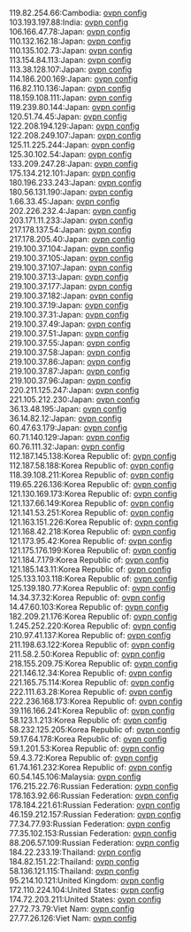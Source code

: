 119.82.254.66:Cambodia: [ovpn config](vpn/119_82_254_66.ovpn)  
103.193.197.88:India: [ovpn config](vpn/103_193_197_88.ovpn)  
106.166.47.78:Japan: [ovpn config](vpn/106_166_47_78.ovpn)  
110.132.162.18:Japan: [ovpn config](vpn/110_132_162_18.ovpn)  
110.135.102.73:Japan: [ovpn config](vpn/110_135_102_73.ovpn)  
113.154.84.113:Japan: [ovpn config](vpn/113_154_84_113.ovpn)  
113.38.128.107:Japan: [ovpn config](vpn/113_38_128_107.ovpn)  
114.186.200.169:Japan: [ovpn config](vpn/114_186_200_169.ovpn)  
116.82.110.136:Japan: [ovpn config](vpn/116_82_110_136.ovpn)  
118.159.108.111:Japan: [ovpn config](vpn/118_159_108_111.ovpn)  
119.239.80.144:Japan: [ovpn config](vpn/119_239_80_144.ovpn)  
120.51.74.45:Japan: [ovpn config](vpn/120_51_74_45.ovpn)  
122.208.194.129:Japan: [ovpn config](vpn/122_208_194_129.ovpn)  
122.208.249.107:Japan: [ovpn config](vpn/122_208_249_107.ovpn)  
125.11.225.244:Japan: [ovpn config](vpn/125_11_225_244.ovpn)  
125.30.102.54:Japan: [ovpn config](vpn/125_30_102_54.ovpn)  
133.209.247.28:Japan: [ovpn config](vpn/133_209_247_28.ovpn)  
175.134.212.101:Japan: [ovpn config](vpn/175_134_212_101.ovpn)  
180.196.233.243:Japan: [ovpn config](vpn/180_196_233_243.ovpn)  
180.56.131.190:Japan: [ovpn config](vpn/180_56_131_190.ovpn)  
1.66.33.45:Japan: [ovpn config](vpn/1_66_33_45.ovpn)  
202.226.232.4:Japan: [ovpn config](vpn/202_226_232_4.ovpn)  
203.171.11.233:Japan: [ovpn config](vpn/203_171_11_233.ovpn)  
217.178.137.54:Japan: [ovpn config](vpn/217_178_137_54.ovpn)  
217.178.205.40:Japan: [ovpn config](vpn/217_178_205_40.ovpn)  
219.100.37.104:Japan: [ovpn config](vpn/219_100_37_104.ovpn)  
219.100.37.105:Japan: [ovpn config](vpn/219_100_37_105.ovpn)  
219.100.37.107:Japan: [ovpn config](vpn/219_100_37_107.ovpn)  
219.100.37.13:Japan: [ovpn config](vpn/219_100_37_13.ovpn)  
219.100.37.177:Japan: [ovpn config](vpn/219_100_37_177.ovpn)  
219.100.37.182:Japan: [ovpn config](vpn/219_100_37_182.ovpn)  
219.100.37.19:Japan: [ovpn config](vpn/219_100_37_19.ovpn)  
219.100.37.31:Japan: [ovpn config](vpn/219_100_37_31.ovpn)  
219.100.37.49:Japan: [ovpn config](vpn/219_100_37_49.ovpn)  
219.100.37.51:Japan: [ovpn config](vpn/219_100_37_51.ovpn)  
219.100.37.55:Japan: [ovpn config](vpn/219_100_37_55.ovpn)  
219.100.37.58:Japan: [ovpn config](vpn/219_100_37_58.ovpn)  
219.100.37.86:Japan: [ovpn config](vpn/219_100_37_86.ovpn)  
219.100.37.87:Japan: [ovpn config](vpn/219_100_37_87.ovpn)  
219.100.37.96:Japan: [ovpn config](vpn/219_100_37_96.ovpn)  
220.211.125.247:Japan: [ovpn config](vpn/220_211_125_247.ovpn)  
221.105.212.230:Japan: [ovpn config](vpn/221_105_212_230.ovpn)  
36.13.48.195:Japan: [ovpn config](vpn/36_13_48_195.ovpn)  
36.14.82.12:Japan: [ovpn config](vpn/36_14_82_12.ovpn)  
60.47.63.179:Japan: [ovpn config](vpn/60_47_63_179.ovpn)  
60.71.140.129:Japan: [ovpn config](vpn/60_71_140_129.ovpn)  
60.76.111.32:Japan: [ovpn config](vpn/60_76_111_32.ovpn)  
112.187.145.138:Korea Republic of: [ovpn config](vpn/112_187_145_138.ovpn)  
112.187.58.188:Korea Republic of: [ovpn config](vpn/112_187_58_188.ovpn)  
118.39.108.211:Korea Republic of: [ovpn config](vpn/118_39_108_211.ovpn)  
119.65.226.136:Korea Republic of: [ovpn config](vpn/119_65_226_136.ovpn)  
121.130.169.173:Korea Republic of: [ovpn config](vpn/121_130_169_173.ovpn)  
121.137.66.149:Korea Republic of: [ovpn config](vpn/121_137_66_149.ovpn)  
121.141.53.251:Korea Republic of: [ovpn config](vpn/121_141_53_251.ovpn)  
121.163.151.226:Korea Republic of: [ovpn config](vpn/121_163_151_226.ovpn)  
121.168.42.218:Korea Republic of: [ovpn config](vpn/121_168_42_218.ovpn)  
121.173.95.42:Korea Republic of: [ovpn config](vpn/121_173_95_42.ovpn)  
121.175.176.199:Korea Republic of: [ovpn config](vpn/121_175_176_199.ovpn)  
121.184.7.179:Korea Republic of: [ovpn config](vpn/121_184_7_179.ovpn)  
121.185.143.11:Korea Republic of: [ovpn config](vpn/121_185_143_11.ovpn)  
125.133.103.118:Korea Republic of: [ovpn config](vpn/125_133_103_118.ovpn)  
125.139.180.77:Korea Republic of: [ovpn config](vpn/125_139_180_77.ovpn)  
14.34.37.32:Korea Republic of: [ovpn config](vpn/14_34_37_32.ovpn)  
14.47.60.103:Korea Republic of: [ovpn config](vpn/14_47_60_103.ovpn)  
182.209.21.176:Korea Republic of: [ovpn config](vpn/182_209_21_176.ovpn)  
1.245.252.220:Korea Republic of: [ovpn config](vpn/1_245_252_220.ovpn)  
210.97.41.137:Korea Republic of: [ovpn config](vpn/210_97_41_137.ovpn)  
211.198.63.122:Korea Republic of: [ovpn config](vpn/211_198_63_122.ovpn)  
211.58.2.50:Korea Republic of: [ovpn config](vpn/211_58_2_50.ovpn)  
218.155.209.75:Korea Republic of: [ovpn config](vpn/218_155_209_75.ovpn)  
221.146.12.34:Korea Republic of: [ovpn config](vpn/221_146_12_34.ovpn)  
221.165.75.114:Korea Republic of: [ovpn config](vpn/221_165_75_114.ovpn)  
222.111.63.28:Korea Republic of: [ovpn config](vpn/222_111_63_28.ovpn)  
222.236.168.173:Korea Republic of: [ovpn config](vpn/222_236_168_173.ovpn)  
39.116.166.241:Korea Republic of: [ovpn config](vpn/39_116_166_241.ovpn)  
58.123.1.213:Korea Republic of: [ovpn config](vpn/58_123_1_213.ovpn)  
58.232.125.205:Korea Republic of: [ovpn config](vpn/58_232_125_205.ovpn)  
59.17.64.178:Korea Republic of: [ovpn config](vpn/59_17_64_178.ovpn)  
59.1.201.53:Korea Republic of: [ovpn config](vpn/59_1_201_53.ovpn)  
59.4.3.72:Korea Republic of: [ovpn config](vpn/59_4_3_72.ovpn)  
61.74.161.232:Korea Republic of: [ovpn config](vpn/61_74_161_232.ovpn)  
60.54.145.106:Malaysia: [ovpn config](vpn/60_54_145_106.ovpn)  
176.215.22.76:Russian Federation: [ovpn config](vpn/176_215_22_76.ovpn)  
178.163.92.66:Russian Federation: [ovpn config](vpn/178_163_92_66.ovpn)  
178.184.221.61:Russian Federation: [ovpn config](vpn/178_184_221_61.ovpn)  
46.159.212.157:Russian Federation: [ovpn config](vpn/46_159_212_157.ovpn)  
77.34.77.93:Russian Federation: [ovpn config](vpn/77_34_77_93.ovpn)  
77.35.102.153:Russian Federation: [ovpn config](vpn/77_35_102_153.ovpn)  
88.206.57.109:Russian Federation: [ovpn config](vpn/88_206_57_109.ovpn)  
184.22.233.19:Thailand: [ovpn config](vpn/184_22_233_19.ovpn)  
184.82.151.22:Thailand: [ovpn config](vpn/184_82_151_22.ovpn)  
58.136.121.115:Thailand: [ovpn config](vpn/58_136_121_115.ovpn)  
95.214.10.121:United Kingdom: [ovpn config](vpn/95_214_10_121.ovpn)  
172.110.224.104:United States: [ovpn config](vpn/172_110_224_104.ovpn)  
174.72.203.211:United States: [ovpn config](vpn/174_72_203_211.ovpn)  
27.72.73.79:Viet Nam: [ovpn config](vpn/27_72_73_79.ovpn)  
27.77.26.126:Viet Nam: [ovpn config](vpn/27_77_26_126.ovpn)  
